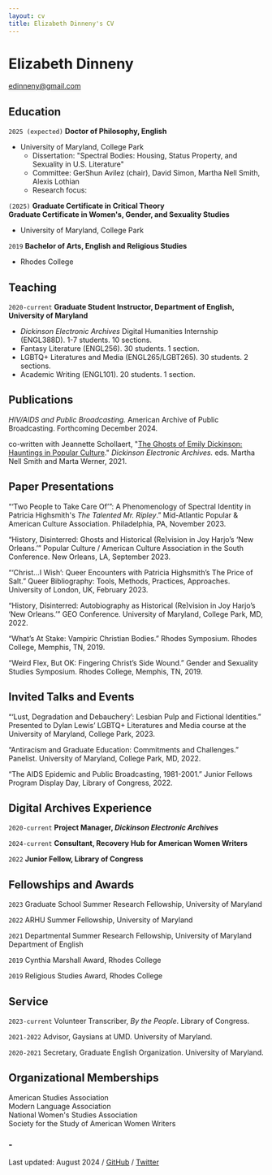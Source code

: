 ```yaml
---
layout: cv
title: Elizabeth Dinneny's CV
---
```

# Elizabeth Dinneny


<div id="webaddress">
<a href="mailto:edinneny@gmail.com">edinneny@gmail.com</a>

</div>


## Education

`2025 (expected)`
__Doctor of Philosophy, English__
- University of Maryland, College Park
  - Dissertation: "Spectral Bodies: Housing, Status Property, and Sexuality in U.S. Literature"
  - Committee: GerShun Avilez (chair), David Simon, Martha Nell Smith, Alexis Lothian
  - Research focus: 

`(2025)`
__Graduate Certificate in Critical Theory__  
__Graduate Certificate in Women's, Gender, and Sexuality Studies__

- University of Maryland, College Park

`2019`
__Bachelor of Arts, English and Religious Studies__

- Rhodes College

## Teaching
`2020-current`
__Graduate Student Instructor, Department of English, University of Maryland__
- *Dickinson Electronic Archives* Digital Humanities Internship (ENGL388D). 1-7 students. 10 sections.
- Fantasy Literature (ENGL256). 30 students. 1 section.
- LGBTQ+ Literatures and Media (ENGL265/LGBT265). 30 students. 2 sections.
- Academic Writing (ENGL101). 20 students. 1 section.

## Publications
*HIV/AIDS and Public Broadcasting.* American Archive of Public Broadcasting. Forthcoming December 2024.

co-written with Jeannette Schollaert, "[The Ghosts of Emily Dickinson: Hauntings in Popular Culture](https://www.emilydickinson.org/ghosts-of-emily-dickinson-hauntings-in-popular-culture)." *Dickinson Electronic Archives.* eds. Martha Nell Smith and Marta Werner, 2021.

## Paper Presentations
“‘Two People to Take Care Of’”: A Phenomenology of Spectral Identity in Patricia Highsmith's *The Talented Mr. Ripley*.” Mid-Atlantic Popular & American Culture Association. Philadelphia, PA, November 2023.

“History, Disinterred: Ghosts and Historical (Re)vision in Joy Harjo’s ‘New Orleans.’” Popular Culture / American Culture Association in the South Conference. New Orleans, LA, September 2023. 
  
“‘Christ…I Wish’: Queer Encounters with Patricia Highsmith’s The Price of Salt.” Queer Bibliography: Tools, Methods, Practices, Approaches. University of London, UK, February 2023. 

“History, Disinterred: Autobiography as Historical (Re)vision in Joy Harjo’s ‘New Orleans.’” GEO Conference. University of Maryland, College Park, MD, 2022. 

“What’s At Stake: Vampiric Christian Bodies.” Rhodes Symposium. Rhodes College, Memphis, TN, 2019.

“Weird Flex, But OK: Fingering Christ’s Side Wound.” Gender and Sexuality Studies Symposium. Rhodes College, Memphis, TN, 2019. 

## Invited Talks and Events
“‘Lust, Degradation and Debauchery’: Lesbian Pulp and Fictional Identities.” Presented to Dylan Lewis’ LGBTQ+ Literatures and Media course at the University of Maryland, College Park, 2023.

“Antiracism and Graduate Education: Commitments and Challenges.” Panelist. University of Maryland, College Park, MD, 2022. 


“The AIDS Epidemic and Public Broadcasting, 1981-2001.” Junior Fellows Program Display Day, Library of Congress, 2022. 


## Digital Archives Experience

`2020-current`
__Project Manager, *Dickinson Electronic Archives*__

`2024-current`
__Consultant, Recovery Hub for American Women Writers__

`2022`
__Junior Fellow, Library of Congress__

## Fellowships and Awards

`2023`
Graduate School Summer Research Fellowship, University of Maryland

`2022`
ARHU Summer Fellowship, University of Maryland

`2021`
Departmental Summer Research Fellowship, University of Maryland Department of English

`2019`
Cynthia Marshall Award, Rhodes College

`2019`
Religious Studies Award, Rhodes College

## Service
`2023-current`
Volunteer Transcriber, *By the People*. Library of Congress.

`2021-2022`
Advisor, Gaysians at UMD. University of Maryland.

`2020-2021`
Secretary, Graduate English Organization. University of Maryland.

## Organizational Memberships
American Studies Association  
Modern Language Association  
National Women's Studies Association  
Society for the Study of American Women Writers  

###   -
Last updated: August 2024   /  [GitHub](https://github.com/eliz-abeth)  /  [Twitter](https://x.com/elizdin)


